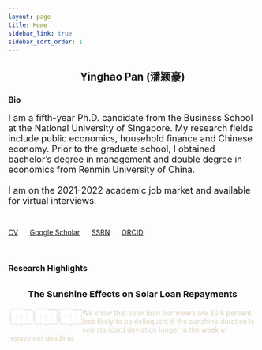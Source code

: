 ```yaml
---
layout: page
title: Home
sidebar_link: true
sidebar_sort_order: 1
---
```

 

## <center> Yinghao Pan (潘颖豪) </center>

### Bio
<font size="4">I am a fifth-year Ph.D. candidate from the Business School at the National University of Singapore. My research fields include public economics, household finance and Chinese economy. Prior to the graduate school, I obtained bachelor&rsquo;s degree in management and double degree in economics from Renmin University of China.<br>
	<br>
I am on the 2021-2022 academic job market and available for virtual interviews.</font>

<br>

[CV](https://scholar.google.com/citations?user=d8OG-4UAAAAJ&hl=en) &nbsp;&nbsp;&nbsp;&nbsp; [Google Scholar](https://scholar.google.com/citations?user=d8OG-4UAAAAJ&hl=en) &nbsp;&nbsp;&nbsp;&nbsp;  [SSRN](https://papers.ssrn.com/sol3/cf_dev/AbsByAuth.cfm?per_id=2959716) &nbsp;&nbsp;&nbsp;&nbsp;  [ORCID](https://orcid.org/0000-0002-4363-9619) 


<br>


### Research Highlights
<style>
  img {width:50px; float:left; border:0px; margin:0px 0px; padding:0px 0px;}
</style>
<h2 class="wsite-content-title" style="text-align:center;"><font  size="4">The Sunshine Effects on Solar Loan Repayments</font></h2>
<center class="half">
	 <a href="https://papers.ssrn.com/sol3/papers.cfm?abstract_id=3939686"><img src="/assets/1.png" width="40%"/></a> <a href="https://papers.ssrn.com/sol3/papers.cfm?abstract_id=3939686"><img src="/assets/1.png" width="40%"/></a> <a href="https://papers.ssrn.com/sol3/papers.cfm?abstract_id=3939686"><img src="/assets/1.png" width="40%"/></a>
</center>



<font color="#ddd4bc" > We show that solar loan borrowers are 20.8 percent less likely to be delinquent if the sunshine duration is one standard deviation longer in the week of repayment deadline. </font>
